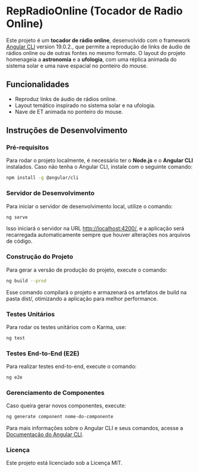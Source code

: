 # RepRadioOnline (Tocador de Radio Online)

Este projeto é um **tocador de rádio online**, desenvolvido com o framework [Angular CLI](https://github.com/angular/angular-cli) version 19.0.2., que permite a reprodução de links de áudio de rádios online ou de outras fontes no mesmo formato.
O layout do projeto homenageia a **astronomia** e a **ufologia**, com uma réplica animada do sistema solar e uma nave espacial no ponteiro do mouse.

## Funcionalidades

- Reproduz links de áudio de rádios online.
- Layout temático inspirado no sistema solar e na ufologia.
- Nave de ET animada no ponteiro do mouse.

## Instruções de Desenvolvimento

### Pré-requisitos

Para rodar o projeto localmente, é necessário ter o **Node.js** e o **Angular CLI** instalados. Caso não tenha o Angular CLI, instale com o seguinte comando:

```bash
npm install -g @angular/cli
```

### Servidor de Desenvolvimento

Para iniciar o servidor de desenvolvimento local, utilize o comando:

```bash
ng serve
```
Isso iniciará o servidor na URL [http://localhost:4200/](http://localhost:4200/), e a aplicação será recarregada automaticamente sempre que houver alterações nos arquivos de código.

### Construção do Projeto

Para gerar a versão de produção do projeto, execute o comando:
```bash
ng build --prod
```
Esse comando compilará o projeto e armazenará os artefatos de build na pasta dist/, otimizando a aplicação para melhor performance.

### Testes Unitários
Para rodar os testes unitários com o Karma, use:

```bash
ng test
```
### Testes End-to-End (E2E)
Para realizar testes end-to-end, execute o comando:
```bash
ng e2e
```
### Gerenciamento de Componentes
Caso queira gerar novos componentes, execute:
```bash
ng generate component nome-do-componente
```
Para mais informações sobre o Angular CLI e seus comandos, acesse a [Documentação do Angular CLI](https://angular.dev/tools/cli).

### Licença

Este projeto está licenciado sob a Licença MIT.
